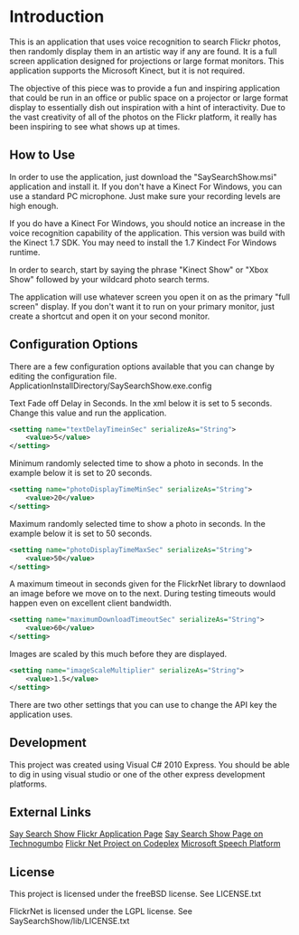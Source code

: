 Introduction
===============================================
This is an application that uses voice recognition to search Flickr photos, then randomly display them in an artistic way if any are found. 
It is a full screen application designed for projections or large format monitors. This application supports the Microsoft Kinect, but 
it is not required.

The objective of this piece was to provide a fun and inspiring application that could be run in an office or public space on a projector or 
large format display to essentially dish out inspiration with a hint of interactivity. Due to the vast creativity of all of the photos 
on the Flickr platform, it really has been inspiring to see what shows up at times.

How to Use
--------------------------------------------------
In order to use the application, just download the "SaySearchShow.msi" application and install it.
If you don't have a Kinect For Windows, you can use a standard PC microphone. Just make sure your recording levels
are high enough.

If you do have a Kinect For Windows, you should notice an increase in the voice recognition capability of the application.
This version was build with the Kinect 1.7 SDK. You may need to install the 1.7 Kindect For Windows runtime.

In order to search, start by saying the phrase "Kinect Show" or "Xbox Show" followed by your wildcard photo search terms.

The application will use whatever screen you open it on as the primary "full screen" display.  If you don't want it to run on your
primary monitor, just create a shortcut and open it on your second monitor.

Configuration Options
--------------------------------------------------
There are a few configuration options available that you can change by editing the configuration file.
ApplicationInstallDirectory/SaySearchShow.exe.config

Text Fade off Delay in Seconds. In the xml below it is set to 5 seconds. Change this value and run the application.
```xml
<setting name="textDelayTimeinSec" serializeAs="String">
	<value>5</value>
</setting>
```
Minimum randomly selected time to show a photo in seconds. In the example below it is set to 20 seconds.
```xml
<setting name="photoDisplayTimeMinSec" serializeAs="String">
	<value>20</value>
</setting>
```
Maximum randomly selected time to show a photo in seconds. In the example below it is set to 50 seconds.
```xml
<setting name="photoDisplayTimeMaxSec" serializeAs="String">
	<value>50</value>
</setting>
```
A maximum timeout in seconds given for the FlickrNet library to downlaod an image before we move on to the next.
During testing timeouts would happen even on excellent client bandwidth.
```xml
<setting name="maximumDownloadTimeoutSec" serializeAs="String">
	<value>60</value>
</setting>
```
Images are scaled by this much before they are displayed.
```xml
<setting name="imageScaleMultiplier" serializeAs="String">
	<value>1.5</value>
</setting>
```
There are two other settings that you can use to change the API key the application uses.

Development
--------------------------------------------------
This project was created using Visual C# 2010 Express. You should be able to dig in using visual studio or
one of the other express development platforms.

External Links
--------------------------------------------------
[Say Search Show Flickr Application Page](http://www.flickr.com/services/apps/72157631721003670/)
[Say Search Show Page on Technogumbo](http://www.technogumbo.com/projects/say-search-show/index.php)
[Flickr Net Project on Codeplex](http://flickrnet.codeplex.com/)
[Microsoft Speech Platform](http://msdn.microsoft.com/en-us/library/hh361572.aspx)
	
License
--------------------------------------------------
This project is licensed under the freeBSD license. See LICENSE.txt

FlickrNet is licensed under the LGPL license. See SaySearchShow/lib/LICENSE.txt